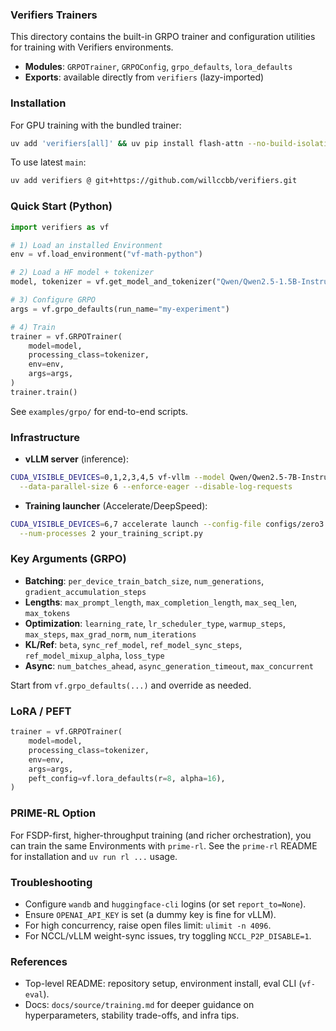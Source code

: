 ### Verifiers Trainers

This directory contains the built-in GRPO trainer and configuration utilities for training with Verifiers environments.

- **Modules**: `GRPOTrainer`, `GRPOConfig`, `grpo_defaults`, `lora_defaults`
- **Exports**: available directly from `verifiers` (lazy-imported)

### Installation

For GPU training with the bundled trainer:

```bash
uv add 'verifiers[all]' && uv pip install flash-attn --no-build-isolation
```

To use latest `main`:

```bash
uv add verifiers @ git+https://github.com/willccbb/verifiers.git
```

### Quick Start (Python)

```python
import verifiers as vf

# 1) Load an installed Environment
env = vf.load_environment("vf-math-python")

# 2) Load a HF model + tokenizer
model, tokenizer = vf.get_model_and_tokenizer("Qwen/Qwen2.5-1.5B-Instruct")

# 3) Configure GRPO
args = vf.grpo_defaults(run_name="my-experiment")

# 4) Train
trainer = vf.GRPOTrainer(
    model=model,
    processing_class=tokenizer,
    env=env,
    args=args,
)
trainer.train()
```

See `examples/grpo/` for end-to-end scripts.

### Infrastructure

- **vLLM server** (inference):

```bash
CUDA_VISIBLE_DEVICES=0,1,2,3,4,5 vf-vllm --model Qwen/Qwen2.5-7B-Instruct \
  --data-parallel-size 6 --enforce-eager --disable-log-requests
```

- **Training launcher** (Accelerate/DeepSpeed):

```bash
CUDA_VISIBLE_DEVICES=6,7 accelerate launch --config-file configs/zero3.yaml \
  --num-processes 2 your_training_script.py
```

### Key Arguments (GRPO)

- **Batching**: `per_device_train_batch_size`, `num_generations`, `gradient_accumulation_steps`
- **Lengths**: `max_prompt_length`, `max_completion_length`, `max_seq_len`, `max_tokens`
- **Optimization**: `learning_rate`, `lr_scheduler_type`, `warmup_steps`, `max_steps`, `max_grad_norm`, `num_iterations`
- **KL/Ref**: `beta`, `sync_ref_model`, `ref_model_sync_steps`, `ref_model_mixup_alpha`, `loss_type`
- **Async**: `num_batches_ahead`, `async_generation_timeout`, `max_concurrent`

Start from `vf.grpo_defaults(...)` and override as needed.

### LoRA / PEFT

```python
trainer = vf.GRPOTrainer(
    model=model,
    processing_class=tokenizer,
    env=env,
    args=args,
    peft_config=vf.lora_defaults(r=8, alpha=16),
)
```

### PRIME-RL Option

For FSDP-first, higher-throughput training (and richer orchestration), you can train the same Environments with `prime-rl`. See the `prime-rl` README for installation and `uv run rl ...` usage.

### Troubleshooting

- Configure `wandb` and `huggingface-cli` logins (or set `report_to=None`).
- Ensure `OPENAI_API_KEY` is set (a dummy key is fine for vLLM).
- For high concurrency, raise open files limit: `ulimit -n 4096`.
- For NCCL/vLLM weight-sync issues, try toggling `NCCL_P2P_DISABLE=1`.

### References

- Top-level README: repository setup, environment install, eval CLI (`vf-eval`).
- Docs: `docs/source/training.md` for deeper guidance on hyperparameters, stability trade-offs, and infra tips.


